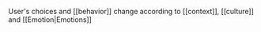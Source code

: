 User's choices and [[behavior]] change according to [[context]], [[culture]] and [[Emotion|Emotions]]
